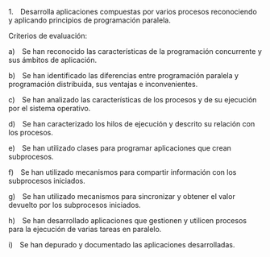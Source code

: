 1. Desarrolla aplicaciones compuestas por varios procesos reconociendo y aplicando principios de programación paralela.

Criterios de evaluación:

a) Se han reconocido las características de la programación concurrente y sus ámbitos de aplicación.

b) Se han identificado las diferencias entre programación paralela y programación distribuida, sus ventajas e inconvenientes.

c) Se han analizado las características de los procesos y de su ejecución por el sistema operativo.

d) Se han caracterizado los hilos de ejecución y descrito su relación con los procesos.

e) Se han utilizado clases para programar aplicaciones que crean subprocesos.

f) Se han utilizado mecanismos para compartir información con los subprocesos iniciados.

g) Se han utilizado mecanismos para sincronizar y obtener el valor devuelto por los subprocesos iniciados.

h) Se han desarrollado aplicaciones que gestionen y utilicen procesos para la ejecución de varias tareas en paralelo.

i) Se han depurado y documentado las aplicaciones desarrolladas.
